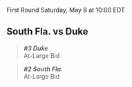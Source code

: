 First Round
Saturday, May 8 at 10:00 EDT
## South Fla. vs Duke

> ***#3 Duke***  
> At-Large Bid

> ***#2 South Fla.***  
> At-Large Bid